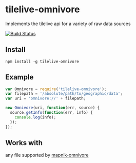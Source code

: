 # tilelive-omnivore

Implements the tilelive api for a variety of raw data sources

[![Build Status](https://travis-ci.org/mapbox/tilelive-omnivore.svg?branch=master)](https://travis-ci.org/mapbox/tilelive-omnivore)

## Install

```
npm install -g tilelive-omnivore
```

## Example

```javascript
var Omnivore = require('tilelive-omnivore');
var filepath = '/absolute/path/to/geographic/data';
var uri = 'omnivore://' + filepath;

new Omnivore(uri, function(err, source) {
  source.getInfo(function(err, info) {
    console.log(info);
  });
});
```

## Works with

any file supported by [mapnik-omnivore](https://github.com/mapbox/mapnik-omnivore)
